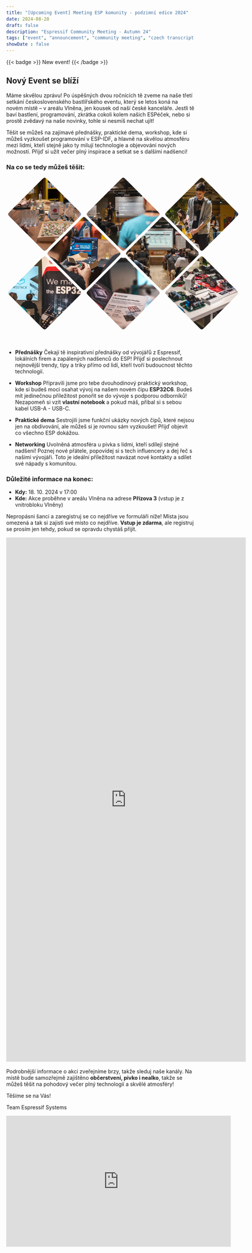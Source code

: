 ```yaml
---
title: "[Upcoming Event] Meeting ESP komunity - podzimní edice 2024"
date: 2024-08-28
draft: false
description: "Espressif Community Meeting - Autumn 24"
tags: ["event", "announcement", "community meeting", "czech transcript only"]
showDate : false
---
```


{{< badge >}}
New event!
{{< /badge >}}

## Nový Event se blíží

Máme skvělou zprávu! Po úspěšných dvou ročnících tě zveme na naše třetí setkání československého bastlířského eventu, který se letos koná na novém místě – v areálu Vlněna, jen kousek od naší české kanceláře. Jestli tě baví bastlení, programování, zkrátka cokoli kolem našich ESPéček, nebo si prostě zvědavý na naše novinky, tohle si nesmíš nechat ujít!

Těšit se můžeš na zajímavé přednášky, praktické dema, workshop, kde si můžeš vyzkoušet programování v ESP-IDF, a hlavně na skvělou atmosféru mezi lidmi, kteří stejně jako ty milují technologie a objevování nových možností. Přijď si užít večer plný inspirace a setkat se s dalšími nadšenci!


### Na co se tedy můžeš těšit:

<article class="gallery">
  <img src="gallery/RAD_0032.jpg" />
  <img src="gallery/RAD_0051.jpg" />
  <img src="gallery/RAD_0060.jpg" />
  <img src="gallery/RAD_0073.jpg" />
  <img src="gallery/RAD_0078.jpg" />
  <img src="gallery/RAD_0503.jpg" />
  <img src="gallery/RAD_0526.jpg" />
  <img src="gallery/RAD_0542.jpg" />
</article>


- **Přednášky** Čekají tě inspirativní přednášky od vývojářů z Espressif, lokálních firem a zapálených nadšenců do ESP! Přijď si poslechnout nejnovější trendy, tipy a triky přímo od lidí, kteří tvoří budoucnost těchto technologií.

- **Workshop** Připravili jsme pro tebe dvouhodinový praktický workshop, kde si budeš moci osahat vývoj na našem novém čipu **ESP32C6**. Budeš mít jedinečnou příležitost ponořit se do vývoje s podporou odborníků! Nezapomeň si vzít **vlastní notebook** a pokud máš, přibal si s sebou kabel USB-A - USB-C.

- **Praktické dema** Sestrojili jsme funkční ukázky nových čipů, které nejsou jen na obdivování, ale můžeš si je rovnou sám vyzkoušet! Přijď objevit co všechno ESP dokážou.

- **Networking** Uvolněná atmosféra u pivka s lidmi, kteří sdílejí stejné nadšení! Poznej nové přátele, popovídej si s tech influencery a dej řeč s našimi vývojáři. Toto je ideální příležitost navázat nové kontakty a sdílet své nápady s komunitou.

### Důležité informace na konec:

- **Kdy:** 18. 10. 2024 v 17:00
- **Kde:** Akce proběhne v areálu Vlněna na adrese **Přízova 3** (vstup je z vnitrobloku Vlněny)

Nepropásni šanci a zaregistruj se co nejdříve ve formuláři níže! Místa jsou omezená a tak si zajisti své místo co nejdříve. **Vstup je zdarma**, ale registruj se prosím jen tehdy, pokud se opravdu chystáš přijít.

<iframe src="https://docs.google.com/forms/d/e/1FAIpQLSeqeP4L90wLu0om38q-wvxKYKI1_Y4Hf4T928NQI8LBW4mHhQ/viewform?embedded=true" width="640" height="1400" frameborder="0" marginheight="0" marginwidth="0">Načítání…</iframe>

Podrobnější informace o akci zveřejníme brzy, takže sleduj naše kanály. Na místě bude samozřejmě zajištěno **občerstvení, pivko i nealko**, takže se můžeš těšit na pohodový večer plný technologií a skvělé atmosféry!

Těšíme se na Vás!

Team Espressif Systems


<iframe src="https://www.google.com/maps/embed?pb=!1m17!1m12!1m3!1d327.9337407635364!2d16.616736464317885!3d49.19003364751185!2m3!1f0!2f0!3f0!3m2!1i1024!2i768!4f13.1!3m2!1m1!2zNDnCsDExJzI0LjMiTiAxNsKwMzcnMDAuMSJF!5e1!3m2!1scs!2ssk!4v1724838797070!5m2!1scs!2ssk" width="600" height="350" style="border:0;" allowfullscreen="" loading="lazy" referrerpolicy="no-referrer-when-downgrade"></iframe>


<style>
.gallery {
  --size: 100px;
  display: grid;
  grid-template-columns: repeat(6, var(--size));
  grid-auto-rows: var(--size);
  margin-bottom: calc(var(--size) * 1.5);
  place-items: start center;
  gap: 5px;
  
  &:has(:hover) img:not(:hover),
  &:has(:focus) img:not(:focus){
    filter: brightness(0.5) contrast(0.5);
  }

  & img {
    object-fit: cover;
    width: calc(var(--size) * 2);
    height: calc(var(--size) * 2);
    clip-path: path("M90,10 C100,0 100,0 110,10 190,90 190,90 190,90 200,100 200,100 190,110 190,110 110,190 110,190 100,200 100,200 90,190 90,190 10,110 10,110 0,100 0,100 10,90Z");
    transition: clip-path 0.25s, filter 0.75s;
    grid-column: auto / span 2;
    border-radius: 5px;

    &:nth-child(5n - 1) { 
      grid-column: 2 / span 2 
    }

    &:hover,
    &:focus {
      clip-path: path("M0,0 C0,0 200,0 200,0 200,0 200,100 200,100 200,100 200,200 200,200 200,200 100,200 100,200 100,200 100,200 0,200 0,200 0,100 0,100 0,100 0,100 0,100Z");
      z-index: 1;
      transition: clip-path 0.25s, filter 0.25s;
    }
    
    &:focus {
      outline: 1px dashed black;
      outline-offset: -5px;
    }
  }
}
</style>
